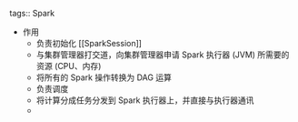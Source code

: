 tags:: Spark

- 作用
	- 负责初始化 [[SparkSession]]
	- 与集群管理器打交道，向集群管理器申请 Spark 执行器 (JVM) 所需要的资源 (CPU、内存)
	- 将所有的 Spark 操作转换为 DAG 运算
	- 负责调度
	- 将计算分成任务分发到 Spark 执行器上，并直接与执行器通讯
	-